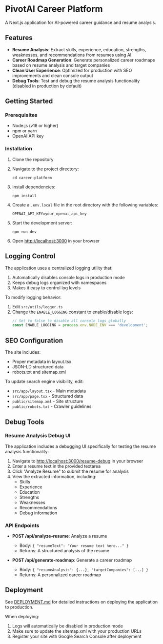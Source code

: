 # PivotAI Career Platform

A Next.js application for AI-powered career guidance and resume analysis.

## Features

- **Resume Analysis**: Extract skills, experience, education, strengths, weaknesses, and recommendations from resumes using AI
- **Career Roadmap Generation**: Generate personalized career roadmaps based on resume analysis and target companies
- **Clean User Experience**: Optimized for production with SEO improvements and clean console output
- **Debug Tools**: Test and debug the resume analysis functionality (disabled in production by default)

## Getting Started

### Prerequisites

- Node.js (v18 or higher)
- npm or yarn
- OpenAI API key

### Installation

1. Clone the repository

2. Navigate to the project directory:
   ```
   cd career-platform
   ```

3. Install dependencies:
   ```
   npm install
   ```

4. Create a `.env.local` file in the root directory with the following variables:
   ```
   OPENAI_API_KEY=your_openai_api_key
   ```

5. Start the development server:
   ```
   npm run dev
   ```

6. Open [http://localhost:3000](http://localhost:3000) in your browser

## Logging Control

The application uses a centralized logging utility that:

1. Automatically disables console logs in production mode
2. Keeps debug logs organized with namespaces
3. Makes it easy to control log levels

To modify logging behavior:

1. Edit `src/utils/logger.ts` 
2. Change the `ENABLE_LOGGING` constant to enable/disable logs:
   ```ts
   // Set to false to disable all console logs globally
   const ENABLE_LOGGING = process.env.NODE_ENV === 'development';
   ```

## SEO Configuration

The site includes:

- Proper metadata in layout.tsx
- JSON-LD structured data
- robots.txt and sitemap.xml

To update search engine visibility, edit:
- `src/app/layout.tsx` - Main metadata
- `src/app/page.tsx` - Structured data
- `public/sitemap.xml` - Site structure
- `public/robots.txt` - Crawler guidelines

## Debug Tools

### Resume Analysis Debug UI

The application includes a debugging UI specifically for testing the resume analysis functionality:

1. Navigate to [http://localhost:3000/resume-debug](http://localhost:3000/resume-debug) in your browser
2. Enter a resume text in the provided textarea
3. Click "Analyze Resume" to submit the resume for analysis
4. View the extracted information, including:
   - Skills
   - Experience
   - Education
   - Strengths
   - Weaknesses
   - Recommendations
   - Debug information

### API Endpoints

- **POST /api/analyze-resume**: Analyze a resume
  - Body: `{ "resumeText": "Your resume text here..." }`
  - Returns: A structured analysis of the resume

- **POST /api/generate-roadmap**: Generate a career roadmap
  - Body: `{ "resumeAnalysis": {...}, "targetCompanies": [...] }`
  - Returns: A personalized career roadmap

## Deployment

See [DEPLOYMENT.md](./DEPLOYMENT.md) for detailed instructions on deploying the application to production.

When deploying:
1. Logs will automatically be disabled in production mode
2. Make sure to update the sitemap.xml with your production URLs
3. Register your site with Google Search Console after deployment 